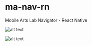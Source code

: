 # ma-nav-rn
Mobile Arts Lab Navigator  -  React Native

![alt text](http://g.recordit.co/He8lvy4DEf.gif "Application in action - iOS")

![alt text](http://g.recordit.co/bvZrIYNQzv.gif "Application in action - Android")


